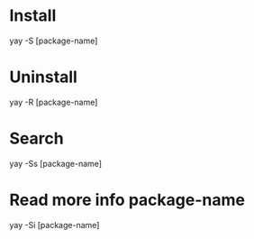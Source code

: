 # Install
yay -S [package-name]

# Uninstall
yay -R [package-name]

# Search
yay -Ss [package-name]

# Read more info package-name
yay -Si [package-name]

